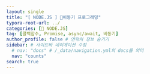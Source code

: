 ```yaml
---
layout: single
title: "[ NODE.JS ] 비동기 프로그래밍"
typora-root-url: ../
categories: [📌 NODE.JS]
tag: [콜백함수, Promise, async/await, 비동기]
author_profile: false # 연락처 정보 숨기기
sidebar: # 사이드바 네이게이션 수정
  # nav: "docs" # /_data/navigation.yml의 docs를 의미
  nav: "counts"
search: true
---
```

